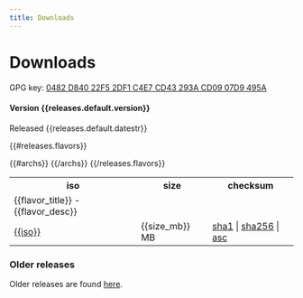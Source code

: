```yaml
---
title: Downloads
---
```


Downloads
=========

GPG key: [0482 D840 22F5 2DF1 C4E7  CD43 293A CD09 07D9 495A](/keys/ncopa.asc)

#### Version {{releases.default.version}}

Released {{releases.default.datestr}}

<table class="downloads">
<tr>
 <th class="iso">iso</th>
 <th class="size">size</th>
 <th class="checksums">checksum</th>
</tr>

{{#releases.flavors}}
<tr><td>{{flavor_title}} - {{flavor_desc}}</td><td></td><td></td></tr>
{{#archs}}
<tr>
 <td class="iso"><a href="{{iso_url}}">{{iso}}</a></td>
 <td class="size">{{size_mb}} MB</td>
 <td class="checksums">
   <a title="{{sha1}}" href="{{sha1_url}}">sha1</a>
   |
   <a title="{{sha256}}" href="{{sha256_url}}">sha256</a>
   |
   <a title="GPG signature" href="{{asc_url}}">asc</a>
  </td>
</tr>
{{/archs}}
{{/releases.flavors}}
</table>

<h3>Older releases</h3>
Older releases are found
<a href="http://wiki.alpinelinux.org/cgi-bin/dl.cgi">here</a>.
